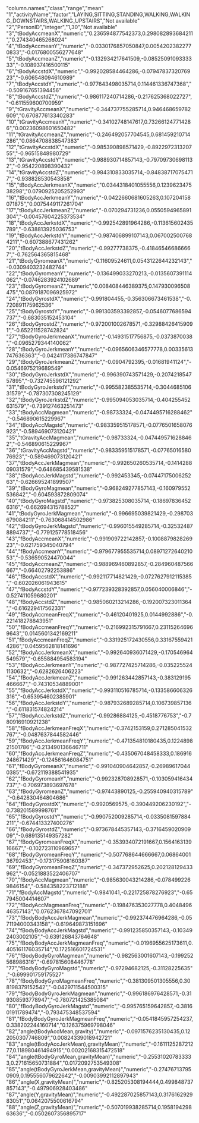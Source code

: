 <table>
    <tr>
"column.names","class","range","mean"
"1","activityName","factor","LAYING,SITTING,STANDING,WALKING,WALKING_DOWNSTAIRS,WALKING_UPSTAIRS","Not available"
"2","PersonID","integer","1,30","Not available"
"3","tBodyAccmeanX","numeric","0.236594877542373,0.298082893684211","0.274340465268024"
"4","tBodyAccmeanY","numeric","-0.0330176857050847,0.00542023822770833","-0.0176800556277648"
"5","tBodyAccmeanZ","numeric","-0.132934217641509,-0.0852509109333333","-0.108937416500115"
"6","tBodyAccstdX","numeric","-0.992028584464286,-0.0794783732076923","-0.606548094610989"
"7","tBodyAccstdY","numeric","-0.977643498035714,0.114461336747368","-0.509167651394456"
"8","tBodyAccstdZ","numeric","-0.986117240714286,-0.217625368022727","-0.611559600700959"
"9","tGravityAccmeanX","numeric","-0.344737755285714,0.946468659782609","0.670877613340283"
"10","tGravityAccmeanY","numeric","-0.34102748147617,0.732661247714286","0.00236098601650482"
"11","tGravityAccmeanZ","numeric","-0.246492057704545,0.681459210714286","0.0864708838547383"
"12","tGravityAccstdX","numeric","-0.985390898571429,-0.892297231320755","-0.96515848980729"
"13","tGravityAccstdY","numeric","-0.988930714857143,-0.797097306981132","-0.954220898390432"
"14","tGravityAccstdZ","numeric","-0.984310833035714,-0.848387170754717","-0.938828530543858"
"15","tBodyAccJerkmeanX","numeric","0.0344318401055556,0.123962347538298","0.0790925205252993"
"16","tBodyAccJerkmeanY","numeric","-0.0422660681605263,0.107204158071875","0.0075449117261704"
"17","tBodyAccJerkmeanZ","numeric","-0.070294731236,0.0550594965891304","-0.00457604225373534"
"18","tBodyAccJerkstdX","numeric","-0.992542891964286,-0.113615602435789","-0.638813925036753"
"19","tBodyAccJerkstdY","numeric","-0.987406899107143,0.0670025007684211","-0.607388677431262"
"20","tBodyAccJerkstdZ","numeric","-0.99277738375,-0.418465466866667","-0.762564365815468"
"21","tBodyGyromeanX","numeric","-0.11609524611,0.0543122644232143","-0.0309403232482744"
"22","tBodyGyromeanY","numeric","-0.136499033270213,-0.0135607391114062","-0.0746283924102689"
"23","tBodyGyromeanZ","numeric","0.008408446389375,0.147930096508475","0.0879187096925972"
"24","tBodyGyrostdX","numeric","-0.991804455,-0.356306673461538","-0.720891175962536"
"25","tBodyGyrostdY","numeric","-0.991303593392857,-0.0546077686594737","-0.683035152453104"
"26","tBodyGyrostdZ","numeric","-0.972001002678571,-0.329884264159091","-0.652211528742824"
"27","tBodyGyroJerkmeanX","numeric","-0.14931517756875,-0.0373870038","-0.0965279344140062"
"28","tBodyGyroJerkmeanY","numeric","-0.0965606346577778,0.00335613747636363","-0.0424117386747847"
"29","tBodyGyroJerkmeanZ","numeric","-0.0904792395,-0.01681941124","-0.0546975219689549"
"30","tBodyGyroJerkstdX","numeric","-0.996390743571429,-0.207421854757895","-0.732745596121292"
"31","tBodyGyroJerkstdY","numeric","-0.995582385535714,-0.304468510631579","-0.787307308245129"
"32","tBodyGyroJerkstdZ","numeric","-0.995094053035714,-0.404255452631579","-0.739127463251473"
"33","tBodyAccMagmean","numeric","-0.98733324,-0.0474495716288462","-0.546890615229967"
"34","tBodyAccMagstd","numeric","-0.983359515178571,-0.0776501658076923","-0.589469073120421"
"35","tGravityAccMagmean","numeric","-0.98733324,-0.0474495716288462","-0.546890615229967"
"36","tGravityAccMagstd","numeric","-0.983359515178571,-0.0776501658076923","-0.589469073120421"
"37","tBodyAccJerkMagmean","numeric","-0.992650260535714,-0.141428809031579","-0.648685439581538"
"38","tBodyAccJerkMagstd","numeric","-0.992453345,-0.0744717500625263","-0.626695241899507"
"39","tBodyGyroMagmean","numeric","-0.968249277857143,-0.160979552536842","-0.604593872809074"
"40","tBodyGyroMagstd","numeric","-0.973825308035714,-0.186978364526316","-0.662694315788527"
"41","tBodyGyroJerkMagmean","numeric","-0.996695039821429,-0.298703679084211","-0.763068414502986"
"42","tBodyGyroJerkMagstd","numeric","-0.996015549285714,-0.325324878894737","-0.779125778518456"
"43","fBodyAccmeanX","numeric","-0.991909722142857,-0.100887982826923","-0.621759345040794"
"44","fBodyAccmeanY","numeric","-0.979677955535714,0.0897127264021053","-0.536590524470044"
"45","fBodyAccmeanZ","numeric","-0.988969460892857,-0.284960487566667","-0.66402792253886"
"46","fBodyAccstdX","numeric","-0.992117714821429,-0.0727627912115385","-0.602026061943615"
"47","fBodyAccstdY","numeric","-0.977239328392857,0.056040006846","-0.527411059680201"
"48","fBodyAccstdZ","numeric","-0.985060213214286,-0.192007323011364","-0.616229417562331"
"49","fBodyAccmeanFreqX","numeric","-0.46120401925,0.0144992886","-0.221418278843951"
"50","fBodyAccmeanFreqY","numeric","-0.216992315791667,0.231152646969643","0.0145601342169211"
"51","fBodyAccmeanFreqZ","numeric","-0.331925172430556,0.331675594214286","0.0459562818141696"
"52","fBodyAccJerkmeanX","numeric","-0.992640936071429,-0.170546964549579","-0.655884954583194"
"53","fBodyAccJerkmeanY","numeric","-0.987727425714286,-0.0352255241130632","-0.6282626406223"
"54","fBodyAccJerkmeanZ","numeric","-0.991263442857143,-0.383129195466667","-0.74310534889001"
"55","fBodyAccJerkstdX","numeric","-0.993110516785714,-0.133586606326316","-0.653954602385901"
"56","fBodyAccJerkstdY","numeric","-0.987932689285714,0.106739857136","-0.611831574824214"
"57","fBodyAccJerkstdZ","numeric","-0.99286884125,-0.4518776753","-0.780916910921238"
"58","fBodyAccJerkmeanFreqX","numeric","-0.3742153159,0.271285041532767","-0.0487637844582446"
"59","fBodyAccJerkmeanFreqY","numeric","-0.471354810180435,0.122489821501786","-0.213490136646711"
"60","fBodyAccJerkmeanFreqZ","numeric","-0.435067048458333,0.186916248671429","-0.124561646084751"
"61","fBodyGyromeanX","numeric","-0.991040904642857,-0.269896170440385","-0.672119388541935"
"62","fBodyGyromeanY","numeric","-0.992328708928571,-0.103059416434737","-0.706973893697678"
"63","fBodyGyromeanZ","numeric","-0.97443890125,-0.255940940315789","-0.642830464804686"
"64","fBodyGyrostdX","numeric","-0.9920569575,-0.390449206230192","-0.738201589998761"
"65","fBodyGyrostdY","numeric","-0.990752009285714,-0.0335081597884211","-0.674413327400276"
"66","fBodyGyrostdZ","numeric","-0.973678445357143,-0.371645902090909","-0.689135149357282"
"67","fBodyGyromeanFreqX","numeric","-0.353934072191667,0.156416313916667","-0.102723110969657"
"68","fBodyGyromeanFreqY","numeric","-0.507768644666667,0.0686400136792453","-0.173175908160387"
"69","fBodyGyromeanFreqZ","numeric","-0.347372952625,0.202128129433962","-0.0521883522406707"
"70","fBodyAccMagmean","numeric","-0.985630043214286,-0.0784992269846154","-0.584358223712188"
"71","fBodyAccMagstd","numeric","-0.9841041,-0.221725878276923","-0.657945004414607"
"72","fBodyAccMagmeanFreq","numeric","-0.198476353027778,0.404849646357143","0.0762367847092701"
"73","fBodyBodyAccJerkMagmean","numeric","-0.992374476964286,-0.0571194000343158","-0.619649873151696"
"74","fBodyBodyAccJerkMagstd","numeric","-0.991235850357143,-0.103492403002105","-0.639126843764648"
"75","fBodyBodyAccJerkMagmeanFreq","numeric","-0.0196955625173611,0.405161176035714","0.172516601724531"
"76","fBodyBodyGyroMagmean","numeric","-0.982563001607143,-0.199252568986316","-0.697815608446778"
"77","fBodyBodyGyroMagstd","numeric","-0.97294682125,-0.31128225635","-0.699901759175527"
"78","fBodyBodyGyroMagmeanFreq","numeric","-0.381309501305556,0.308198379152542","-0.0429711544500315"
"79","fBodyBodyGyroJerkMagmean","numeric","-0.996186976428571,-0.319308593778947","-0.780721425385084"
"80","fBodyBodyGyroJerkMagstd","numeric","-0.995765159642857,-0.381601911789474","-0.793475348537594"
"81","fBodyBodyGyroJerkMagmeanFreq","numeric","-0.0541845957254237,0.338202244160714","0.126375969798046"
"82","angle(tBodyAccMean,gravity)","numeric","-0.0971576235130435,0.122050307746809","0.00824339018942721"
"83","angle(tBodyAccJerkMean),gravityMean)","numeric","-0.161112528721277,0.118980461494915","0.00202168315472518"
"84","angle(tBodyGyroMean,gravityMean)","numeric","-0.255310207833333,0.271615650731884","0.0172092753549308"
"85","angle(tBodyGyroJerkMean,gravityMean)","numeric","-0.274767137950909,0.195556079622642","-0.00903992112897943"
"86","angle(X,gravityMean)","numeric","-0.825205308194444,0.499848737857143","-0.497906928403486"
"87","angle(Y,gravityMean)","numeric","-0.492287025857143,0.317616292983051","0.0642075500616794"
"88","angle(Z,gravityMean)","numeric","-0.507019938285714,0.195819429863636","-0.0502607356895717"
</tr>
</table>